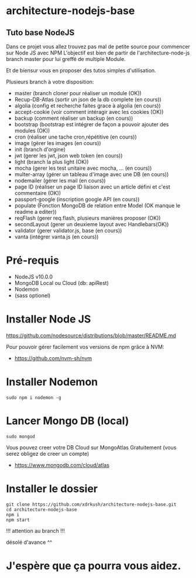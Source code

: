 # architecture-nodejs-base

## Tuto base NodeJS

Dans ce projet vous allez trouvez pas mal de petite source pour commencer sur Node JS avec NPM
L'objectif est bien de partir de l'architecture-node-js branch master pour lui greffé de multiple Module.

Et de biensur vous en proposer des tutos simples d'utilisation.

Plusieurs branch à votre disposition:
 - master (branch cloner pour réaliser un module (OK))
 - Recup-DB-Atlas (sortir un json de la db complete (en cours))
 - algolia (config et recherche faites grace à algolia (en cours))
 - accept-cookie (voir comment intéragir avec les cookies (OK))
 - backup (comment réaliser un backup (en cours))
 - bootstrap (bootstrap est intégrer de façon a pouvoir ajouter des modules (OK))
 - cron (réaliser une tache cron,répétitive (en cours))
 - image (gèrer les images (en cours))
 - init (branch d'orgine)
 - jwt (gerer les jwt, json web token (en cours))
 - light (branch la plus light (OK))
 - mocha (gerer les test unitaire avec mocha, ... (en cours))
 - multer-array (gérer un tableau d'image avec une DB (en cours))
 - nodemailer (gérer les mail (en cours))
 - page ID (réaliser un page ID liaison avec un article défini et c'est commentaire (OK))
 - passport-google (inscription google API (en cours))
 - populate (Fonction MongoDB de relation entre Model (OK manque le readme a editer))
 - reqFlash (gerer req.flash, plusieurs manières proposer (OK))
 - secondLayout (gerer un deuxieme layout avec Handlebars(OK))
 - validator (gerer validator.js, base (en cours))
 - vanta (intégrer vanta.js (en cours))

# Pré-requis
  - NodeJS v10.0.0
  - MongoDB Local ou Cloud (db: apiRest)
  - Nodemon
  - (sass optionel)

# Installer Node JS
https://github.com/nodesource/distributions/blob/master/README.md

Pour pouvoir gérer facilement vos versions de npm grâce à NVM:
  - https://github.com/nvm-sh/nvm

# Installer Nodemon
```
sudo npm i nodemon -g
```

# Lancer Mongo DB (local)
```
sudo mongod
```

Vous pouvez creer votre DB Cloud sur MongoAtlas Gratuitement (vous serez obligez de creer un compte)
  - https://www.mongodb.com/cloud/atlas

# Installer le dossier
```
git clone https://github.com/xdrkush/architecture-nodejs-base.git
cd architecture-nodejs-base
npm i
npm start
```

!!! attention au branch !!!

désolé d'avance ^^

# J'espère que ça pourra vous aidez.
